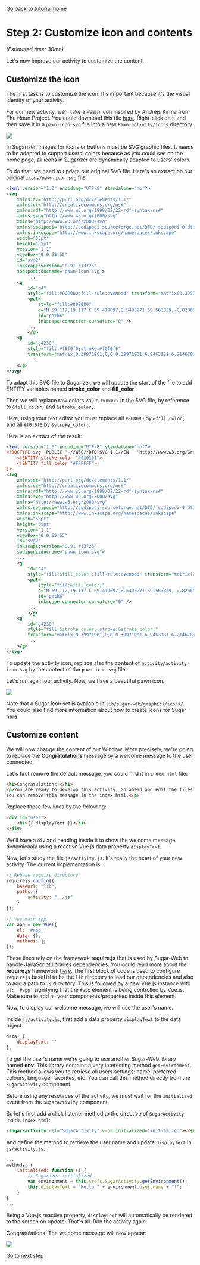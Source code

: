 [Go back to tutorial home](tutorial.md)

# Step 2: Customize icon and contents
*(Estimated time: 30mn)*

Let's now improve our activity to customize the content.

## Customize the icon

The first task is to customize the icon. It's important because it's the visual identity of your activity.

For our new activity, we'll take a Pawn icon inspired by Andrejs Kirma from The Noun Project. You could download this file [here](../../images/pawn-icon.svg). Right-click on it and then save it in a `pawn-icon.svg` file into a new `Pawn.activity/icons` directory.

![](../../images/tutorial_step2_1.png)

In Sugarizer, images for icons or buttons must be SVG graphic files. It needs to be adapted to support users' colors because as you could see on the home page, all icons in Sugarizer are dynamically adapted to users' colors.

To do that, we need to update our original SVG file.
Here's an extract on our original `icons/pawn-icon.svg` file:
```xml
<?xml version="1.0" encoding="UTF-8" standalone="no"?>
<svg
	xmlns:dc="http://purl.org/dc/elements/1.1/"
	xmlns:cc="http://creativecommons.org/ns#"
	xmlns:rdf="http://www.w3.org/1999/02/22-rdf-syntax-ns#"
	xmlns:svg="http://www.w3.org/2000/svg"
	xmlns="http://www.w3.org/2000/svg"
	xmlns:sodipodi="http://sodipodi.sourceforge.net/DTD/ sodipodi-0.dtd"
	xmlns:inkscape="http://www.inkscape.org/namespaces/inkscape"
	width="55pt"
	height="55pt"
	version="1.1"
	viewBox="0 0 55 55"
	id="svg2"
	inkscape:version="0.91 r13725"
	sodipodi:docname="pawn-icon.svg">
		...
	<g
		id="g4"
		style="fill:#808080;fill-rule:evenodd" transform="matrix(0.39971901,0,0,0.39971901,6.4164118,6.3421946)">
		<path
			style="fill:#808080"
			d="M 69.117,19.117 C 69.419097,8.5405271 59.563829,-0.82065091 49.016209,0.02487387 38.442487,0.26964532 29.602814,10.583179 30.981695,21.071762 31.767586,31.615772 42.507095,39.916726 52.911417,38.013738 62.017401,36.775538 69.289121,28.312864 69.117,19.117 Z m -32.352,0 C 36.487927,11.039319 44.80784,4.2563204 52.665901,6.151898 60.600506,7.5124622 65.573683,16.956696 62.192903,24.268128 59.309957,31.766263 49.109454,34.806773 42.600068,30.090646 38.995267,27.691276 36.726564,23.451719 36.765,19.117 Z"
			id="path6"
			inkscape:connector-curvature="0" />
		...
		</g>
	<g
		id="g4230"
		style="fill:#f0f0f0;stroke:#f0f0f0"
		transform="matrix(0.39971901,0,0,0.39971901,6.9463181,6.2146783)">
		...
	</g>
</svg>
```
To adapt this SVG file to Sugarizer, we will update the start of the file to add ENTITY variables named **stroke_color** and **fill_color**.

Then we will replace raw colors value `#xxxxxx` in the SVG file, by reference to `&fill_color;` and `&stroke_color;`.

Here, using your text editor you must replace all `#808080` by `&fill_color;` and all `#f0f0f0` by `&stroke_color;`.

Here is an extract of the result:
```xml
<?xml version="1.0" encoding="UTF-8" standalone="no"?>
<!DOCTYPE svg  PUBLIC '-//W3C//DTD SVG 1.1//EN'  'http://www.w3.org/Graphics/SVG/1.1/DTD/svg11.dtd' [
	<!ENTITY stroke_color "#010101">
	<!ENTITY fill_color "#FFFFFF">
]>
<svg
	xmlns:dc="http://purl.org/dc/elements/1.1/"
	xmlns:cc="http://creativecommons.org/ns#"
	xmlns:rdf="http://www.w3.org/1999/02/22-rdf-syntax-ns#"
	xmlns:svg="http://www.w3.org/2000/svg"
	xmlns="http://www.w3.org/2000/svg"
	xmlns:sodipodi="http://sodipodi.sourceforge.net/DTD/ sodipodi-0.dtd"
	xmlns:inkscape="http://www.inkscape.org/namespaces/inkscape"
	width="55pt"
	height="55pt"
	version="1.1"
	viewBox="0 0 55 55"
	id="svg2"
	inkscape:version="0.91 r13725"
	sodipodi:docname="pawn-icon.svg">
	...
	<g
		id="g4"
		style="fill:&fill_color;;fill-rule:evenodd" transform="matrix(0.39971901,0,0,0.39971901,6.4164118,6.3421946)">
		<path
			style="fill:&fill_color;"
			d="M 69.117,19.117 C 69.419097,8.5405271 59.563829,-0.82065091 49.016209,0.02487387 38.442487,0.26964532 29.602814,10.583179 30.981695,21.071762 31.767586,31.615772 42.507095,39.916726 52.911417,38.013738 62.017401,36.775538 69.289121,28.312864 69.117,19.117 Z m -32.352,0 C 36.487927,11.039319 44.80784,4.2563204 52.665901,6.151898 60.600506,7.5124622 65.573683,16.956696 62.192903,24.268128 59.309957,31.766263 49.109454,34.806773 42.600068,30.090646 38.995267,27.691276 36.726564,23.451719 36.765,19.117 Z"
			id="path6"
			inkscape:connector-curvature="0" />
		...
		</g>
	<g
		id="g4230"
		style="fill:&stroke_color;;stroke:&stroke_color;"
		transform="matrix(0.39971901,0,0,0.39971901,6.9463181,6.2146783)">
		...
	</g>
</svg>
```
To update the activity icon, replace also the content of `activity/activity-icon.svg` by the content of the `pawn-icon.svg` file.

Let's run again our activity. Now, we have a beautiful pawn icon.

![](../../images/tutorial_step2_2.png)


Note that a Sugar icon set is available in `lib/sugar-web/graphics/icons/`. You could also find more information about how to create icons for Sugar [here](https://wiki.sugarlabs.org/go/Development_Team/Almanac/Making_Icons).


## Customize content

We will now change the content of our Window. More precisely, we're going to replace the **Congratulations** message by a welcome message to the user connected.

Let's first remove the default message, you could find it in `index.html` file:
```html
<h1>Congratulations!</h1>
<p>You are ready to develop this activity. Go ahead and edit the files.<br />
You can remove this message in the index.html.</p>
```
Replace these few lines by the following:
```html
<div id="user">
	<h1>{{ displayText }}</h1>
</div>
```
We'll have a `div` and heading inside it to show the welcome message dynamicaaly using a reactive Vue.js data property `displayText`.

Now, let's study the file `js/activity.js`. It's really the heart of your new activity. The current implementation is:
```js
// Rebase require directory
requirejs.config({
	baseUrl: "lib",
	paths: {
		activity: "../js"
	}
});

// Vue main app
var app = new Vue({
	el: '#app',
	data: {},
	methods: {}
});
```
These lines rely on the framework **require.js** that is used by Sugar-Web to handle JavaScript libraries dependencies. You could read more about the **require.js** framework [here](http://www.requirejs.org/). The first block of code is used to configure `requirejs` baseUrl to be the `lib` directory to load our dependencies and also to add a path to `js` directory. This is followed by a new Vue.js instance with `el: '#app'` signifying that the `#app` element is being controlled by Vue.js. Make sure to add all your components/properties inside this element.

Now, to display our welcome message, we will use the user's name.

Inside `js/activity.js`, first add a data property `displayText` to the data object.
```js
data: {
	displayText: ''
},
```

To get the user's name we're going to use another Sugar-Web library named **env**. This library contains a very interesting method `getEnvironment`. This method allows you to retrieve all users settings: name, preferred colours, language, favorites, etc.
You can call this method directly from the `SugarActivity` component. 

Before using any resources of the activity, we must wait for the `initialized` event from the `SugarActivity` component.

So let's first add a click listener method to the directive of `SugarActivity` inside `index.html`:
```html
<sugar-activity ref="SugarActivity" v-on:initialized="initialized"></sugar-activity>
```

And define the method to retrieve the user name and update `displayText` in `js/activity.js`:
```js
...
methods: {
	initialized: function () {
		// Sugarizer initialized
		var environment = this.$refs.SugarActivity.getEnvironment();
		this.displayText = "Hello " + environment.user.name + "!";	
	}
}
...
```
Being a Vue.js reactive property, `displayText` will automatically be rendered to the screen on update. That's all. Run the activity again.

Congratulations! The welcome message will now appear:


![](../../images/tutorial_step2_4.png)

[Go to next step](step3.md)
